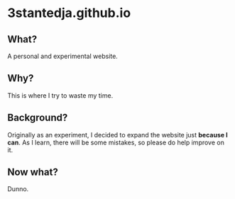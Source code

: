# 3stantedja.github.io
## What?
A personal and experimental website.
## Why?
This is where I try to waste my time.
## Background?
Originally as an experiment, I decided to expand the website just **because I can**. As I learn, there will be some mistakes, so please do help improve on it.
## Now what?
Dunno.
